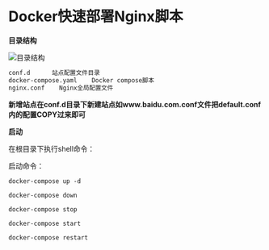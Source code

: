 # Docker快速部署Nginx脚本

**目录结构**


![目录结构](https://raw.githubusercontent.com/Faceiun/docker-nginx-pord/master/mulujiegou.png)

```txt
conf.d		站点配置文件目录
docker-compose.yaml    Docker compose脚本
nginx.conf    Nginx全局配置文件
```

**新增站点在conf.d目录下新建站点如www.baidu.com.conf文件把default.conf内的配置COPY过来即可**

**启动**

在根目录下执行shell命令：

启动命令：

	docker-compose up -d

	docker-compose down

	docker-compose stop

	docker-compose start

	docker-compose restart
